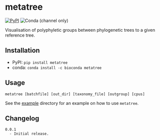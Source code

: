 # metatree

[![PyPI](https://img.shields.io/pypi/v/metatree)](https://pypi.org/project/metatree/)
![Conda (channel only)](https://img.shields.io/conda/vn/bioconda/metatree?color=green)

Visualisation of polyphyletic groups between phylogenetic trees to a given reference tree.


## Installation
* PyPI: `pip install metatree`
* conda: `conda install -c bioconda metatree`


## Usage

```shell script
metatree [batchfile] [out_dir] [taxonomy_file] [outgroup] [cpus]
```

See the [example](https://github.com/aaronmussig/metatree/blob/master/example/index.md) directory for an example on how to use `metatree`.


## Changelog
```
0.0.1
  - Initial release.
```
